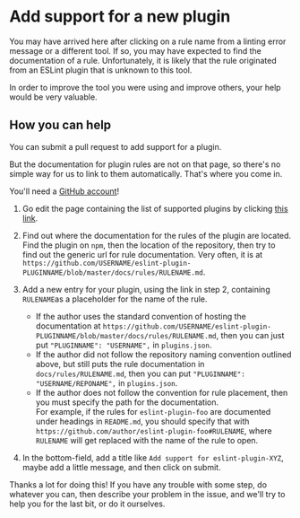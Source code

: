 # Add support for a new plugin

You may have arrived here after clicking on a rule name from a linting error message or a different tool. If so, you may have expected to find the documentation of a rule. Unfortunately, it is likely that the rule originated from an ESLint plugin that is unknown to this tool.

In order to improve the tool you were using and improve others, your help would be very valuable.

## How you can help

You can submit a pull request to add support for a plugin.

But the documentation for plugin rules are not on that page, so there's no simple way for us to link to them automatically. That's where you come in.

You'll need a [GitHub account](https://github.com/join)!

1. Go edit the page containing the list of supported plugins by clicking [this link](https://github.com/jfmengels/eslint-rule-documentation/edit/master/plugins.json).
2. Find out where the documentation for the rules of the plugin are located. Find the plugin on `npm`, then the location of the repository, then try to find out the generic url for rule documentation. Very often, it is at `https://github.com/USERNAME/eslint-plugin-PLUGINNAME/blob/master/docs/rules/RULENAME.md`.
3. Add a new entry for your plugin, using the link in step 2, containing `RULENAME`as a placeholder for the name of the rule.
   - If the author uses the standard convention of hosting the documentation at `https://github.com/USERNAME/eslint-plugin-PLUGINNAME/blob/master/docs/rules/RULENAME.md`, then you can just put `"PLUGINNAME": "USERNAME",` in `plugins.json`.
   - If the author did not follow the repository naming convention outlined above, but still puts the rule documentation in `docs/rules/RULENAME.md`, then you can put `"PLUGINNAME": "USERNAME/REPONAME",` in `plugins.json`.
   - If the author does not follow the convention for rule placement, then you must specify the path for the documentation.<br />
     For example, if the rules for `eslint-plugin-foo` are documented under headings in `README.md`, you should specify that with `https://github.com/author/eslint-plugin-foo#RULENAME`, where `RULENAME` will get replaced with the name of the rule to open.

4. In the bottom-field, add a title like `Add support for eslint-plugin-XYZ`, maybe add a little message, and then click on submit.

Thanks a lot for doing this! If you have any trouble with some step, do whatever you can, then describe your problem in the issue, and we'll try to help you for the last bit, or do it ourselves.
